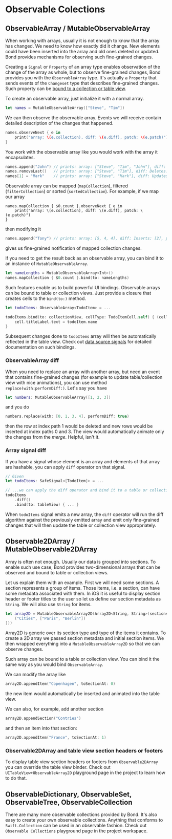 # Observable Colections

## ObservableArray / MutableObservableArray

When working with arrays, usually it is not enough to know that the array has changed. We need to know how exactly did it change. New elements could have been inserted into the array and old ones deleted or updated. Bond provides mechanisms for observing such fine-grained changes.

Creating a `Signal` or `Property` of an array type enables observation of the change of the array as whole, but to observe fine-grained changes, Bond provides you with the `ObservableArray` type. It's actually a `Property` that sends events of the `Changeset` type that describes fine-grained changes. Such property can be [bound to a collection or table view](DataSourceSignals.md).

To create an observable array, just initialize it with a normal array.

```swift
let names = MutableObservableArray(["Steve", "Tim"])
```

We can then observe the observable array. Events we will receive contain detailed description of the changes that happened.

```swift
names.observeNext { e in
    print("array: \(e.collection), diff: \(e.diff), patch: \(e.patch)")
}
```

You work with the observable array like you would work with the array it encapsulates.

```swift
names.append("John") // prints: array: ["Steve", "Tim", "John"], diff: Inserts: [2], patch: [I(John, at: 2)]
names.removeLast()   // prints: array: ["Steve", "Tim"], diff: Deletes: [2], patch: [D(at: 2)]
names[1] = "Mark"    // prints: array: ["Steve", "Mark"], diff: Updates: [1], patch: [U(at: 1, newElement: Mark)]
```

Observable array can be mapped (`mapCollection`), filtered (`filterCollection`) or sorted (`sortedCollection`). For example, if we map our array

```
names.mapCollection { $0.count }.observeNext { e in
    print("array: \(e.collection), diff: \(e.diff), patch: \(e.patch)")
}
```

then modifying it

```swift
names.append("Tony") // prints: array: [5, 4, 4], diff: Inserts: [2], patch: [I(4, at: 2)]
```

gives us fine-grained notification of mapped collection changes.

If you need to get the result back as an observable array, you can bind it to an instance of `MutableObservableArray`.

```swift
let nameLengths = MutableObservableArray<Int>()
names.mapCollection { $0.count }.bind(to: nameLengths)
```

Such features enable us to build powerful UI bindings. Observable arrays can be bound to table or collection views. Just provide a closure that creates cells to the `bind(to:)` method.

```swift
let todoItems: ObservableArray<TodoItem> = ...

todoItems.bind(to: collectionView, cellType: TodoItemCell.self) { (cell, todoItem) in
    cell.titleLabel.text = todoItem.name
}
```

Subsequent changes done to `todoItems` array will then be automatically reflected in the table view. Check out [data source signals](DataSourceSignals.md) for detailed documentation on such bindings.

### ObservableArray diff

When you need to replace an array with another array, but need an event that contains fine-grained changes (for example to update table/collection view with nice animations), you can use method `replace(with:performDiff:)`. Let's say you have

```swift
let numbers: MutableObservableArray([1, 2, 3])
```

and you do

```swift
numbers.replace(with: [0, 1, 3, 4], performDiff: true)
```

then the row at index path 1 would be deleted and new rows would be inserted at index paths 0 and 3. The view would automatically animate only the changes from the *merge*. Helpful, isn't it.

### Array signal diff

If you have a signal whose element is an array and elements of that array are hashable, you can apply `diff` operator on that signal.  

```swift
// Given
let todoItems: SafeSignal<[TodoItem]> = ...

// ...we can apply the diff operator and bind it to a table or collection view
todoItems
    .diff()
    .bind(to: tableView) { ... }
```

When `todoItems` signal emits a new array, the `diff` operator will run the diff algorithm against the previously emitted array and emit only fine-grained changes that will then update the table or collection view appropriately.

## Observable2DArray / MutableObservable2DArray

Array is often not enough. Usually our data is grouped into sections. To enable such use case, Bond provides two-dimensional arrays that can be observed and bound to table or collection views.

Let us explain them with an example. First we will need some sections. A section represents a group of items. Those items, i.e. a section, can have some metadata associated with them. In iOS it is useful to display section header or footer titles to the user so let us define our section metadata as `String`. We will also use `String` for items.

```swift
let array2D = MutableObservableArray2D(Array2D<String, String>(sectionsWithItems: [
    ("Cities", ["Paris", "Berlin"])
]))
```

Array2D is generic over its section type and type of the items it contains. To create a 2D array we passed section metadata and initial section items. We then wrapped everything into a `MutableObservableArray2D` so that we can observe changes.

Such array can be bound to a table or collection view. You can bind it the same way as you would bind `ObservableArray`. 

We can modify the array like

```swift
array2D.appendItem("Copenhagen", toSectionAt: 0)
```

the new item would automatically be inserted and animated into the table view.

We can also, for example, add another section

```swift
array2D.appendSection("Contries")
```

and then an item into that section:

```swift
array2D.appendItem("France", toSectionAt: 1)
```

### Observable2DArray and table view section headers or footers

To display table view section headers or footers from `Observable2DArray` you can override the table view binder.  Check out `UITableView+ObservableArray2D` playground page in the project to learn how to do that.

## ObservableDictionary, ObservableSet, ObservableTree, ObservableCollection

There are many more observable collections provided by Bond. It's also easy to create your own observable collections. Anything that conforms to `Swift.Collection` can be used in an observable fashion. Check out `Observable Collections` playground page in the project workspace.
